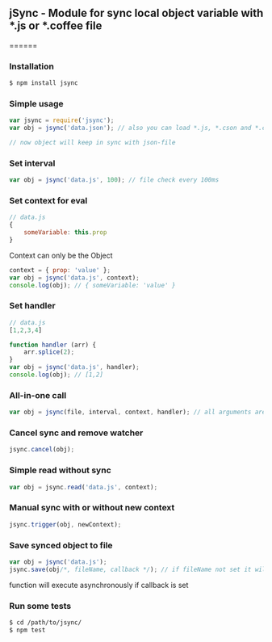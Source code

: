 ## jSync - Module for sync local object variable with *.js or *.coffee file
======

### Installation

```bash
$ npm install jsync
```

### Simple usage

```javascript
var jsync = require('jsync');
var obj = jsync('data.json'); // also you can load *.js, *.cson and *.coffee files

// now object will keep in sync with json-file
```

### Set interval

```javascript
var obj = jsync('data.js', 100); // file check every 100ms
```

### Set context for eval

```javascript
// data.js
{
	someVariable: this.prop
}
```

Context can only be the Object

```javascript
context = { prop: 'value' };
var obj = jsync('data.js', context);
console.log(obj); // { someVariable: 'value' }
```

### Set handler

```javascript
// data.js
[1,2,3,4]
```

```javascript
function handler (arr) {
	arr.splice(2);
}
var obj = jsync('data.js', handler);
console.log(obj); // [1,2]
```

### All-in-one call

```javascript
var obj = jsync(file, interval, context, handler); // all arguments are optional except `file`
```

### Cancel sync and remove watcher

```javascript
jsync.cancel(obj);
```

### Simple read without sync

```javascript
var obj = jsync.read('data.js', context);
```

### Manual sync with or without new context

```javascript
jsync.trigger(obj, newContext);
```

### Save synced object to file

```javascript
var obj = jsync('data.js');
jsync.save(obj/*, fileName, callback */); // if fileName not set it will use 'data.js'
```

function will execute asynchronously if callback is set

### Run some tests

```bash
$ cd /path/to/jsync/
$ npm test
```